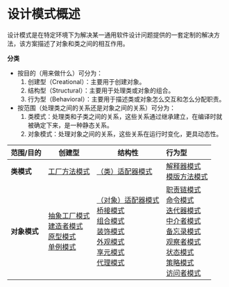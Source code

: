 # 设计模式概述

设计模式是在特定环境下为解决某一通用软件设计问题提供的一套定制的解决方法，该方案描述了对象和类之间的相互作用。

**分类**

- 按目的（用来做什么）可分为：
  1. 创建型（Creational）：主要用于创建对象。
  2. 结构型（Structural）：主要用于处理类或对象的组合。
  3. 行为型（Behavioral）：主要用于描述类或对象怎么交互和怎么分配职责。
- 按范围（处理类之间的关系还是对象之间的关系）可分为：
  1. 类模式：处理类和子类之间的关系，这些关系通过继承建立，在编译时就被确定下来，是一种静态关系。
  2. 对象模式：处理对象之间的关系，这些关系在运行时变化，更具动态性。

| 范围/目的    | 创建型                                                       | 结构性                                                       | 行为型                                                       |
| ------------ | ------------------------------------------------------------ | ------------------------------------------------------------ | :----------------------------------------------------------- |
| **类模式**   | [工厂方法模式](./04.工厂方法模式.md)                         | [（类）适配器模式](./09.适配器模式.md)                       | [解释器模式](./18.解释器模式.md)<br />[模版方法模式](./25.模版方法模式.md) |
| **对象模式** | [抽象工厂模式](./05.抽象工厂模式.md)<br />[建造者模式](./06.建造者模式.md)<br />[原型模式](./07.原型模式.md)<br />[单例模式](./08.单例模式.md) | [（对象）适配器模式](./09.适配器模式.md)<br />[桥接模式](./10.桥接模式.md)<br />[组合模式](./11.组合模式.md)<br />[装饰模式](./12.装饰模式.md)<br />[外观模式](./13.外观模式.md)<br />[享元模式](./14.享元模式.md)<br />[代理模式](./15.代理模式.md) | [职责链模式](./16.职责链模式.md)<br />[命令模式](./17.命令模式.md)<br />[迭代器模式](./19.迭代器模式.md)<br />[中介者模式](./20.中介者模式.md)<br />[备忘录模式](./21.备忘录模式.md)<br />[观察者模式](./22.观察者模式.md)<br />[状态模式](./23.状态模式.md)<br />[策略模式](./24.策略模式.md)<br />[访问者模式](./26.访问者模式.md) |

